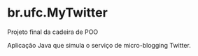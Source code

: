# br.ufc.MyTwitter
Projeto final da cadeira de POO

Aplicação Java que simula o serviço de micro-blogging Twitter.
